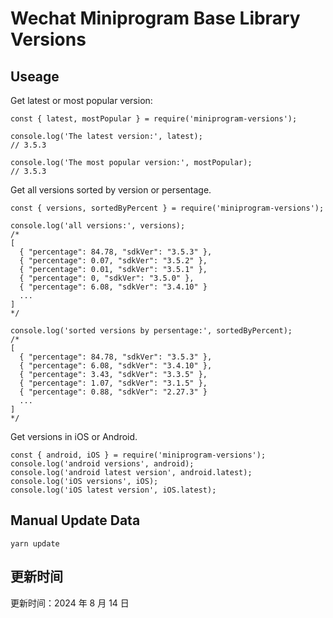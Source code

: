 
# Wechat Miniprogram Base Library Versions

## Useage

Get latest or most popular version:

```;
const { latest, mostPopular } = require('miniprogram-versions');

console.log('The latest version:', latest);
// 3.5.3

console.log('The most popular version:', mostPopular);
// 3.5.3

```

Get all versions sorted by version or persentage.

```
const { versions, sortedByPercent } = require('miniprogram-versions');

console.log('all versions:', versions);
/*
[
  { "percentage": 84.78, "sdkVer": "3.5.3" },
  { "percentage": 0.07, "sdkVer": "3.5.2" },
  { "percentage": 0.01, "sdkVer": "3.5.1" },
  { "percentage": 0, "sdkVer": "3.5.0" },
  { "percentage": 6.08, "sdkVer": "3.4.10" }
  ...
]
*/

console.log('sorted versions by persentage:', sortedByPercent);
/*
[
  { "percentage": 84.78, "sdkVer": "3.5.3" },
  { "percentage": 6.08, "sdkVer": "3.4.10" },
  { "percentage": 3.43, "sdkVer": "3.3.5" },
  { "percentage": 1.07, "sdkVer": "3.1.5" },
  { "percentage": 0.88, "sdkVer": "2.27.3" }
  ...
]
*/
```

Get versions in iOS or Android.

```
const { android, iOS } = require('miniprogram-versions');
console.log('android versions', android);
console.log('android latest version', android.latest);
console.log('iOS versions', iOS);
console.log('iOS latest version', iOS.latest);
```

## Manual Update Data

```
yarn update
```

## 更新时间

更新时间：2024 年 8 月 14 日
